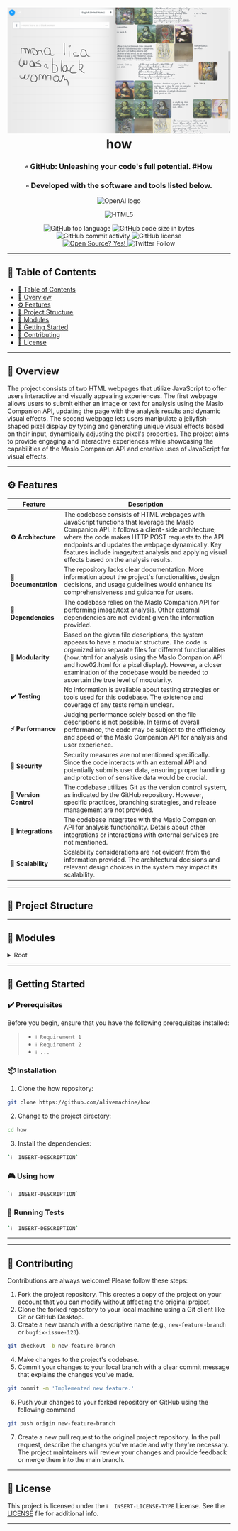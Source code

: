 <div align="center">
<h1 align="center">
<img src="https://github.com/alivemachine/Paiper/blob/04/ogthumb.png" />
<br>how
</h1>
<h3>◦ GitHub: Unleashing your code's full potential. #How</h3>
<h3>◦ Developed with the software and tools listed below.</h3>

<p><img width="100" src="https://alivemachine.io/image/fronthand/openai.png" alt="OpenAI logo" /></p>

<p align="center">
<img src="https://img.shields.io/badge/HTML5-E34F26.svg?style&logo=HTML5&logoColor=white" alt="HTML5" />
</p>
<img src="https://img.shields.io/github/languages/top/alivemachine/how?style&color=5D6D7E" alt="GitHub top language" />
<img src="https://img.shields.io/github/languages/code-size/alivemachine/how?style&color=5D6D7E" alt="GitHub code size in bytes" />
<img src="https://img.shields.io/github/commit-activity/m/alivemachine/how?style&color=5D6D7E" alt="GitHub commit activity" />
<img src="https://img.shields.io/github/license/alivemachine/how?style&color=5D6D7E" alt="GitHub license" />
<br>
<a href="https://github.com/Naereen/badges/">
<img src="https://badgen.net/badge/Open%20Source%20%3F/Yes%21/blue?icon=github" alt="Open Source? Yes!" />
</a>
<img src="https://img.shields.io/twitter/follow/heymaslo?style=social" alt="Twitter Follow" />

</div>

---

## 📒 Table of Contents
- [📒 Table of Contents](#-table-of-contents)
- [📍 Overview](#-overview)
- [⚙️ Features](#-features)
- [📂 Project Structure](#project-structure)
- [🧩 Modules](#modules)
- [🚀 Getting Started](#-getting-started)
- [🤝 Contributing](#-contributing)
- [📄 License](#-license)

---


## 📍 Overview

The project consists of two HTML webpages that utilize JavaScript to offer users interactive and visually appealing experiences. The first webpage allows users to submit either an image or text for analysis using the Maslo Companion API, updating the page with the analysis results and dynamic visual effects. The second webpage lets users manipulate a jellyfish-shaped pixel display by typing and generating unique visual effects based on their input, dynamically adjusting the pixel's properties. The project aims to provide engaging and interactive experiences while showcasing the capabilities of the Maslo Companion API and creative uses of JavaScript for visual effects.

---

## ⚙️ Features

| Feature                | Description                           |
| ---------------------- | ------------------------------------- |
| **⚙️ Architecture**     | The codebase consists of HTML webpages with JavaScript functions that leverage the Maslo Companion API. It follows a client-side architecture, where the code makes HTTP POST requests to the API endpoints and updates the webpage dynamically. Key features include image/text analysis and applying visual effects based on the analysis results.  |
| **📖 Documentation**   | The repository lacks clear documentation. More information about the project's functionalities, design decisions, and usage guidelines would enhance its comprehensiveness and guidance for users.   |
| **🔗 Dependencies**    | The codebase relies on the Maslo Companion API for performing image/text analysis. Other external dependencies are not evident given the information provided.   |
| **🧩 Modularity**      | Based on the given file descriptions, the system appears to have a modular structure. The code is organized into separate files for different functionalities (how.html for analysis using the Maslo Companion API and how02.html for a pixel display). However, a closer examination of the codebase would be needed to ascertain the true level of modularity.   |
| **✔️ Testing**          | No information is available about testing strategies or tools used for this codebase. The existence and coverage of any tests remain unclear.   |
| **⚡️ Performance**      | Judging performance solely based on the file descriptions is not possible. In terms of overall performance, the code may be subject to the efficiency and speed of the Maslo Companion API for analysis and user experience.   |
| **🔐 Security**        | Security measures are not mentioned specifically. Since the code interacts with an external API and potentially submits user data, ensuring proper handling and protection of sensitive data would be crucial.   |
| **🔀 Version Control** | The codebase utilizes Git as the version control system, as indicated by the GitHub repository. However, specific practices, branching strategies, and release management are not provided.   |
| **🔌 Integrations**    | The codebase integrates with the Maslo Companion API for analysis functionality. Details about other integrations or interactions with external services are not mentioned.   |
| **📶 Scalability**     | Scalability considerations are not evident from the information provided. The architectural decisions and relevant design choices in the system may impact its scalability.   |

---


## 📂 Project Structure




---

## 🧩 Modules

<details closed><summary>Root</summary>

| File                                                                   | Summary                                                                                                                                                                                                                                                                                                                                                         |
| ---                                                                    | ---                                                                                                                                                                                                                                                                                                                                                             |
| [how.html](https://github.com/alivemachine/how/blob/main/how.html)     | The code is an HTML webpage with JavaScript functions that allow users to submit an image or text for analysis using the Maslo Companion API. The code makes POST requests to the API endpoints and updates the webpage with the analysis results. It also includes visual effects based on the analysis, changing the appearance of a div element dynamically. |
| [how02.html](https://github.com/alivemachine/how/blob/main/how02.html) | The code creates an interactive webpage where users can type and manipulate a jellyfish-shaped pixel display. Each character in the user's input generates a unique visual effect on the jellyfish using box shadows and colors. The code dynamically adjusts the pixel's position, color, and other properties based on user input.                            |

</details>

---

## 🚀 Getting Started

### ✔️ Prerequisites

Before you begin, ensure that you have the following prerequisites installed:
> - `ℹ️ Requirement 1`
> - `ℹ️ Requirement 2`
> - `ℹ️ ...`

### 📦 Installation

1. Clone the how repository:
```sh
git clone https://github.com/alivemachine/how
```

2. Change to the project directory:
```sh
cd how
```

3. Install the dependencies:
```sh
`ℹ️  INSERT-DESCRIPTION`
```

### 🎮 Using how

```sh
`ℹ️  INSERT-DESCRIPTION`
```

### 🧪 Running Tests
```sh
`ℹ️  INSERT-DESCRIPTION`
```

---


---

## 🤝 Contributing

Contributions are always welcome! Please follow these steps:
1. Fork the project repository. This creates a copy of the project on your account that you can modify without affecting the original project.
2. Clone the forked repository to your local machine using a Git client like Git or GitHub Desktop.
3. Create a new branch with a descriptive name (e.g., `new-feature-branch` or `bugfix-issue-123`).
```sh
git checkout -b new-feature-branch
```
4. Make changes to the project's codebase.
5. Commit your changes to your local branch with a clear commit message that explains the changes you've made.
```sh
git commit -m 'Implemented new feature.'
```
6. Push your changes to your forked repository on GitHub using the following command
```sh
git push origin new-feature-branch
```
7. Create a new pull request to the original project repository. In the pull request, describe the changes you've made and why they're necessary.
The project maintainers will review your changes and provide feedback or merge them into the main branch.

---
## 📄 License

This project is licensed under the `ℹ️  INSERT-LICENSE-TYPE` License. See the [LICENSE](https://docs.github.com/en/communities/setting-up-your-project-for-healthy-contributions/adding-a-license-to-a-repository) file for additional info.

---
